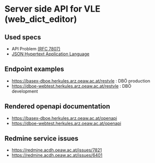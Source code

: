 # Server side API for VLE (web_dict_editor)

## Used specs

* API Problem [(RFC 7807)](https://tools.ietf.org/html/rfc7807)
* [JSON Hypertext Application Language](https://tools.ietf.org/html/draft-kelly-json-hal-08)

## Endpoint examples

* https://basex-dboe.herkules.arz.oeaw.ac.at/restvle : DBÖ production
* https://dboe-webtest.herkules.arz.oeaw.ac.at/restvle : DBÖ development

## Rendered openapi documentation

* https://basex-dboe.herkules.arz.oeaw.ac.at/openapi
* https://dboe-webtest.herkules.arz.oeaw.ac.at/openapi

## Redmine service issues

* https://redmine.acdh.oeaw.ac.at/issues/7821
* https://redmine.acdh.oeaw.ac.at/issues/6401